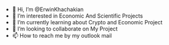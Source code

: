 - 👋 Hi, I’m @ErwinKhachakian
- 👀 I’m interested in Economic And Scientific Projects
- 🌱 I’m currently learning about Crypto and Economic Project
- 💞️ I’m looking to collaborate on My Project
- 📫 How to reach me by my outlook mail

<!---
ErwinKhachakian/ErwinKhachakian is a ✨ special ✨ repository because its `README.md` (this file) appears on your GitHub profile.
You can click the Preview link to take a look at your changes.
--->
